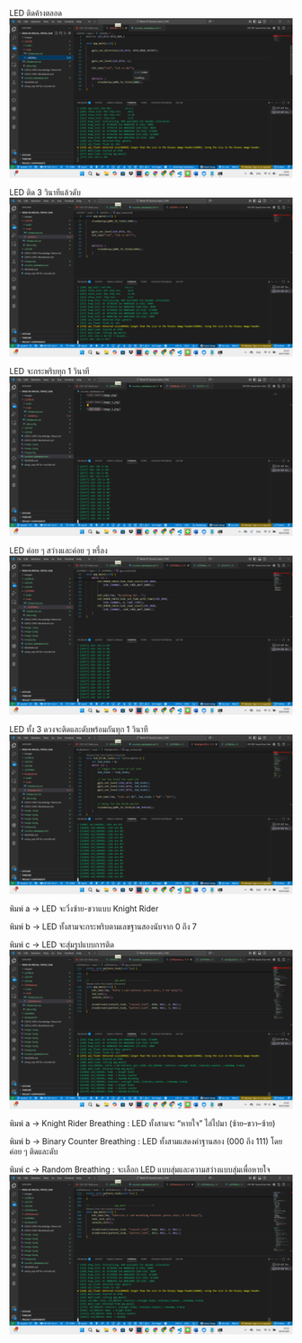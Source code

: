 LED ติดค้างตลอด
![alt text](image.png)


LED ติด 3 วินาทีแล้วดับ
![alt text](image-1.png)


LED จะกระพริบทุก 1 วินาที
![alt text](image-3.png)


LED ค่อย ๆ สว่างและค่อย ๆ หรี่ลง
![alt text](image-4.png)


LED ทั้ง 3 ดวงจะติดและดับพร้อมกันทุก 1 วินาที
![alt text](image-5.png)


พิมพ์ a → LED จะวิ่งซ้าย-ขวาแบบ Knight Rider

พิมพ์ b → LED ทั้งสามจะกระพริบตามเลขฐานสองนับจาก 0 ถึง 7

พิมพ์ c → LED จะสุ่มรูปแบบการติด
![alt text](image-6.png)


พิมพ์ a → Knight Rider Breathing : LED ทั้งสามจะ “หายใจ” ไล่ไปมา (ซ้าย–ขวา–ซ้าย)

พิมพ์ b → Binary Counter Breathing : LED ทั้งสามแสดงค่าฐานสอง (000 ถึง 111) โดยค่อย ๆ ติดและดับ

พิมพ์ c → Random Breathing : จะเลือก LED แบบสุ่มและความสว่างแบบสุ่มเพื่อหายใจ
![alt text](image-7.png)